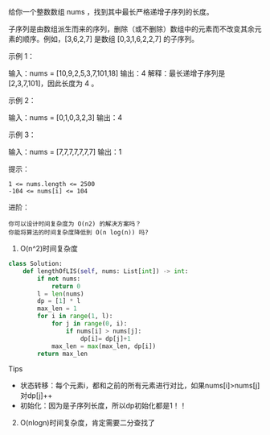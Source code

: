 给你一个整数数组 nums ，找到其中最长严格递增子序列的长度。

子序列是由数组派生而来的序列，删除（或不删除）数组中的元素而不改变其余元素的顺序。例如，[3,6,2,7] 是数组 [0,3,1,6,2,2,7] 的子序列。


示例 1：

输入：nums = [10,9,2,5,3,7,101,18]
输出：4
解释：最长递增子序列是 [2,3,7,101]，因此长度为 4 。

示例 2：

输入：nums = [0,1,0,3,2,3]
输出：4

示例 3：

输入：nums = [7,7,7,7,7,7,7]
输出：1

 

提示：

    1 <= nums.length <= 2500
    -104 <= nums[i] <= 104

 


进阶：

    你可以设计时间复杂度为 O(n2) 的解决方案吗？
    你能将算法的时间复杂度降低到 O(n log(n)) 吗?



1. O(n^2)时间复杂度

```python
class Solution:
    def lengthOfLIS(self, nums: List[int]) -> int:
        if not nums:
            return 0
        l = len(nums)
        dp = [1] * l
        max_len = 1 
        for i in range(1, l):
            for j in range(0, i):
                if nums[i] > nums[j]:
                    dp[i]= dp[j]+1
            max_len = max(max_len, dp[i])
        return max_len 
```

Tips

- 状态转移：每个元素i，都和之前的所有元素进行对比，如果nums[i]>nums[j]对dp[j]++
- 初始化：因为是子序列长度，所以dp初始化都是1！！



2. O(nlogn)时间复杂度，肯定需要二分查找了

```
```



